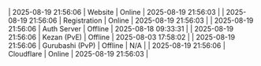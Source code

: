 | 2025-08-19 21:56:06 | Website | Online | 2025-08-19 21:56:03 |
| 2025-08-19 21:56:06 | Registration | Online | 2025-08-19 21:56:03 |
| 2025-08-19 21:56:06 | Auth Server | Offline | 2025-08-18 09:33:31 |
| 2025-08-19 21:56:06 | Kezan (PvE) | Offline | 2025-08-03 17:58:02 |
| 2025-08-19 21:56:06 | Gurubashi (PvP) | Offline | N/A |
| 2025-08-19 21:56:06 | Cloudflare | Online | 2025-08-19 21:56:03 |
